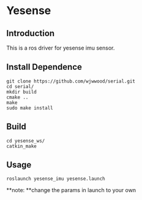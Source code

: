 # Yesense

## Introduction

This is a ros driver for yesense imu sensor.

## Install Dependence

```shell
git clone https://github.com/wjwwood/serial.git
cd serial/
mkdir build
cmake ..
make
sudo make install
```

## Build

```
cd yesense_ws/
catkin_make
```

## Usage

```shell
roslaunch yesense_imu yesense.launch
```

**note: **change the params in launch to your own